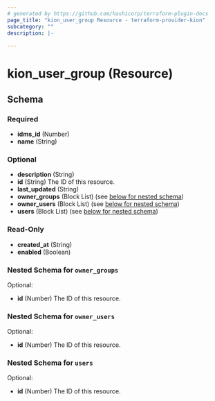 ```yaml
---
# generated by https://github.com/hashicorp/terraform-plugin-docs
page_title: "kion_user_group Resource - terraform-provider-kion"
subcategory: ""
description: |-
  
---
```


# kion_user_group (Resource)





<!-- schema generated by tfplugindocs -->
## Schema

### Required

- **idms_id** (Number)
- **name** (String)

### Optional

- **description** (String)
- **id** (String) The ID of this resource.
- **last_updated** (String)
- **owner_groups** (Block List) (see [below for nested schema](#nestedblock--owner_groups))
- **owner_users** (Block List) (see [below for nested schema](#nestedblock--owner_users))
- **users** (Block List) (see [below for nested schema](#nestedblock--users))

### Read-Only

- **created_at** (String)
- **enabled** (Boolean)

<a id="nestedblock--owner_groups"></a>
### Nested Schema for `owner_groups`

Optional:

- **id** (Number) The ID of this resource.


<a id="nestedblock--owner_users"></a>
### Nested Schema for `owner_users`

Optional:

- **id** (Number) The ID of this resource.


<a id="nestedblock--users"></a>
### Nested Schema for `users`

Optional:

- **id** (Number) The ID of this resource.


